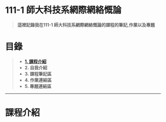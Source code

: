 # 111-1 師大科技系網際網絡慨論
>**這裡記錄我在111-1 師大科技系網際網絡慨論的課程的筆記,作業以及專題**


# 目錄  
>+ [**1. 課程介紹** ](https://github.com/SAStommy/Web#課程介紹)
>+ **2. 自我介紹**
>+ **3. 課程筆記區**
>+ **4. 作業連結區**
>+ **5. 專題連結區**
---

# 課程介紹



 

 
